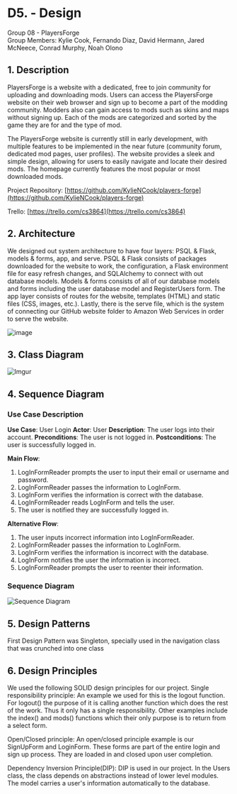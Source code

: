 # D5. - Design

Group 08 - PlayersForge\
Group Members: Kylie Cook, Fernando Diaz, David Hermann, Jared McNeece, Conrad Murphy, Noah Olono

## 1. Description

PlayersForge is a website with a dedicated, free to join community for uploading and downloading mods. 
Users can access the PlayersForge website on their web browser and sign up to become a part of the 
modding community. Modders also can gain access to mods such as skins and maps without signing up.
Each of the mods are categorized  and sorted by the game they are for and the type of mod.

The PlayersForge website is currently still in early development, with multiple features to be 
implemented in the near future (community forum, dedicated mod pages, user profiles). The website 
provides a sleek and simple design, allowing for users to easily navigate and locate their desired 
mods. The homepage currently features the most popular or most downloaded mods.

Project Repository: [https://github.com/KylieNCook/players-forge](https://github.com/KylieNCook/players-forge)

Trello: [https://trello.com/cs3864](https://trello.com/cs3864)

## 2. Architecture

We designed out system architecture to have four layers: PSQL & Flask, models & forms, app, and 
serve. PSQL & Flask consists of packages downloaded for the website to work, the configuration, a 
Flask environment file for easy refresh changes, and SQLAlchemy to connect with out database 
models. Models & forms consists of all of our database models and forms including the
user database model and RegisterUsers form. The app layer consists of routes for the 
website, templates (HTML) and static files (CSS, images, etc.). Lastly, there is the serve file, 
which is the system of connecting our GitHub website folder to Amazon Web Services in order to 
serve the website.

![image](https://user-images.githubusercontent.com/78190024/112666147-186c2800-8e19-11eb-8d55-531e24bb5cd7.png)

## 3. Class Diagram
![Imgur](https://imgur.com/cf9KfoZ.png)

## 4. Sequence Diagram

### Use Case Description
**Use Case**: User Login
**Actor**: User
**Description**: The user logs into their account.
**Preconditions**: The user is not logged in.
**Postconditions**: The user is successfully logged in.

**Main Flow**:

1. LogInFormReader prompts the user to input their email or username and password.
2. LogInFormReader passes the information to LogInForm.
3. LogInForm verifies the information is correct with the database.
4. LogInFormReader reads LogInForm and tells the user.
5. The user is notified they are successfully logged in.

**Alternative Flow**:
1. The user inputs incorrect information into LogInFormReader.
2. LogInFormReader passes the information to LogInForm.
3. LogInForm verifies the information is incorrect with the database.
4. LogInForm notifies the user the information is incorrect.
5. LogInFormReader prompts the user to reenter their information.

### Sequence Diagram
![Sequence Diagram](https://i.imgur.com/bfbh4vJ.png)

## 5. Design Patterns
First Design Pattern was Singleton, specially used in the navigation class that was crunched into one class


## 6. Design Principles
We used the following SOLID design principles for our project.
Single responsibility principle: An example we used for this is the logout function. For logout() 
the purpose of it is calling another function which does the rest of the work. Thus it only has a 
single responsibility. Other examples include the index() and mods() functions which their only 
purpose is to return from a select form. 

Open/Closed principle: An open/closed principle example is our SignUpForm and LoginForm. These 
forms are part of the entire login and sign up process. They are loaded in and closed upon user 
completion. 

Dependency Inversion Principle(DIP): DIP is used in our project. In the Users class, the class 
depends on abstractions instead of lower level modules. The model carries a user's information 
automatically to the database. 
